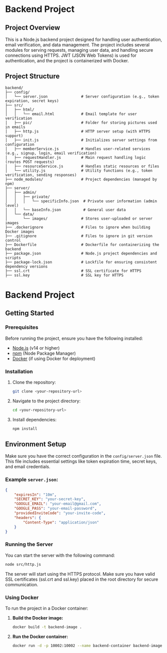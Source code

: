 # Backend Project

## Project Overview

This is a Node.js backend project designed for handling user authentication, email verification, and data management. The project includes several modules for serving requests, managing user data, and handling secure connections using HTTPS. JWT (JSON Web Tokens) is used for authentication, and the project is containerized with Docker.

## Project Structure

```plaintext
backend/
├── config/
│   └── server.json               # Server configuration (e.g., token expiration, secret keys)
├── src/
│   ├── html/
│   │   └── email.html            # Email template for user verification
│   ├── pic/                      # Folder for storing pictures used in emails
│   ├── http.js                   # HTTP server setup (with HTTPS support)
│   ├── init.js                   # Initializes server settings from configuration
│   ├── memberService.js          # Handles user-related services (e.g., signup, login, email verification)
│   ├── requestHandler.js         # Main request handling logic (routes POST requests)
│   ├── resourceService.js        # Handles static resources or files
│   └── utility.js                # Utility functions (e.g., token verification, sending responses)
├── node_modules/                 # Project dependencies (managed by npm)
├── server/
│   ├── admin/
│   │   ├── private/
│   │   │   └── specificInfo.json  # Private user information (admin level)
│   │   └── baseInfo.json          # General user data
│   └── data/
│       └── images/               # Stores user-uploaded or server images
├── .dockerignore                 # Files to ignore when building Docker images
├── .gitignore                    # Files to ignore in git version control
├── Dockerfile                    # Dockerfile for containerizing the backend
├── package.json                  # Node.js project dependencies and scripts
├── package-lock.json             # Lockfile for ensuring consistent dependency versions
├── ssl.crt                       # SSL certificate for HTTPS
├── ssl.key                       # SSL key for HTTPS
```

# Backend Project

## Getting Started

### Prerequisites
Before running the project, ensure you have the following installed:

- [Node.js](https://nodejs.org/) (v14 or higher)
- [npm](https://www.npmjs.com/) (Node Package Manager)
- [Docker](https://www.docker.com/) (if using Docker for deployment)

### Installation

1. Clone the repository:
   ```bash
   git clone <your-repository-url>
2. Navigate to the project directory:
    ```bash
    cd <your-repository-url>
3. Install dependencies:
    ```bash
    npm install

## Environment Setup

Make sure you have the correct configuration in the `config/server.json` file. This file includes essential settings like token expiration time, secret keys, and email credentials.

### Example `server.json`:

```json
{
    "expiresIn": "10m",
    "SECRET_KEY": "your-secret-key",
    "GOOGLE_EMAIL": "your-email@gmail.com",
    "GOOGLE_PASS": "your-email-password",
    "providedInviteCode": "your-invite-code",
    "headers": {
        "Content-Type": "application/json"
    }
}
```

### Running the Server

You can start the server with the following command:

```bash
node src/http.js
```

The server will start using the HTTPS protocol. Make sure you have valid SSL certificates (ssl.crt and ssl.key) placed in the root directory for secure communication.

### Using Docker

To run the project in a Docker container:

1. **Build the Docker image:**
   ```bash
   docker build -t backend-image .
2. **Run the Docker container:**
    ```bash
    docker run -d -p 10002:10002 --name backend-container backend-image